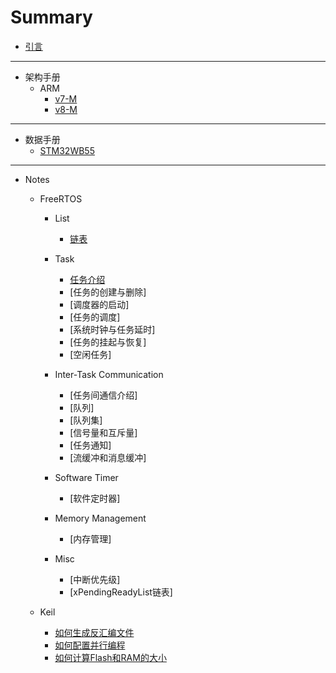# Summary

- [引言](README.md)

---

- 架构手册
    - ARM
        - [v7-M](Architecture/ARM/v7-M/)
        - [v8-M](Architecture/ARM/v8-M/)

---

- 数据手册
    - [STM32WB55](Datasheet/STM32WB55/)

---

- Notes
    - FreeRTOS
        - List
            - [链表](Notes/FreeRTOS/2023-09-05-Notes-FreeRTOS-List.md)

        - Task
            - [任务介绍](Notes/FreeRTOS/2023-09-24-Notes-FreeRTOS-Task-introduction.md)
            - [任务的创建与删除]
            - [调度器的启动]
            - [任务的调度]
            - [系统时钟与任务延时]
            - [任务的挂起与恢复]
            - [空闲任务]

        - Inter-Task Communication
            - [任务间通信介绍]
            - [队列]
            - [队列集]
            - [信号量和互斥量]
            - [任务通知]
            - [流缓冲和消息缓冲]

        - Software Timer
            - [软件定时器]

        - Memory Management
            - [内存管理]

        - Misc
            - [中断优先级]
            - [xPendingReadyList链表]

    - Keil
        - [如何生成反汇编文件](Notes/Keil/2023-09-24-Notes-Keil-How-to-output-disassembly-file.md)
        - [如何配置并行编程](Notes/Keil/2023-09-24-Notes-Keil-How-to-parallel-build.md)
        - [如何计算Flash和RAM的大小](Notes/Keil/2023-09-24-Notes-Keil-How-to-calculate-flash-and-memory-size.md)

